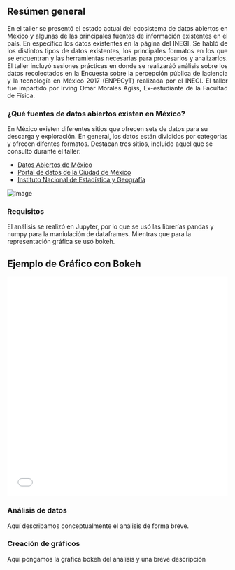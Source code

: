 ## Resúmen general

<div style="text-align: justify">
En el taller se presentó el estado actual del ecosistema de datos abiertos en México y algunas de las principales fuentes de información existentes en el país. En específico los datos existentes en la página del INEGI. Se habló de los distintos tipos de datos existentes, los principales formatos en los que se encuentran y las herramientas necesarias para procesarlos y analizarlos. El taller incluyó sesiones prácticas en donde se realizaráó análisis sobre los datos recolectados en la Encuesta sobre la percepción pública de laciencia y la tecnología en México 2017 (ENPECyT) realizada   por   el   INEGI. 
El taller fue impartido por Irving Omar Morales Agíss, Ex-estudiante de la Facultad de Física.
</div>


### ¿Qué fuentes de datos abiertos existen en México?

En México existen diferentes sitios que ofrecen sets de datos para su descarga y exploración. En general, los datos están divididos por categorias y ofrecen difentes formatos.
Destacan tres sitios, incluido aquel que se consulto durante el taller:

* [Datos Abiertos de México](https://datos.gob.mx/)
* [Portal de datos de la Ciudad de México](https://datos.cdmx.gob.mx/pages/home/)
* [Instituto Nacional de Estadística y Geografía](https://www.inegi.org.mx/)

![Image](https://rde.inegi.org.mx/wp-content/uploads/2019/12/INEGI_a.png)

### Requisitos

El análisis se realizó en Jupyter, por lo  que se usó las librerías pandas y numpy para la maniulación de dataframes. Mientras que para la representación gráfica se usó bokeh. 

## Ejemplo de Gráfico con Bokeh 

<iframe src="circulos.html"
    sandbox="allow-same-origin allow-scripts"
    width="100%"
    height="500"
    scrolling="no"
    seamless="seamless"
    frameborder="0">
</iframe>

### Análisis de datos

Aquí describamos conceptualmente el análisis de forma breve.

### Creación de gráficos

Aquí pongamos la gráfica bokeh del análisis y una breve descripción



